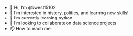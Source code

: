 - 👋 Hi, I’m @kwest15102
- 👀 I’m interested in history, politics, and learning new skills!
- 🌱 I’m currently learning python
- 💞️ I’m looking to collaborate on data science projects
- 📫 How to reach me

<!---
kwest15102/kwest15102 is a ✨ special ✨ repository because its `README.md` (this file) appears on your GitHub profile.
You can click the Preview link to take a look at your changes.
--->
